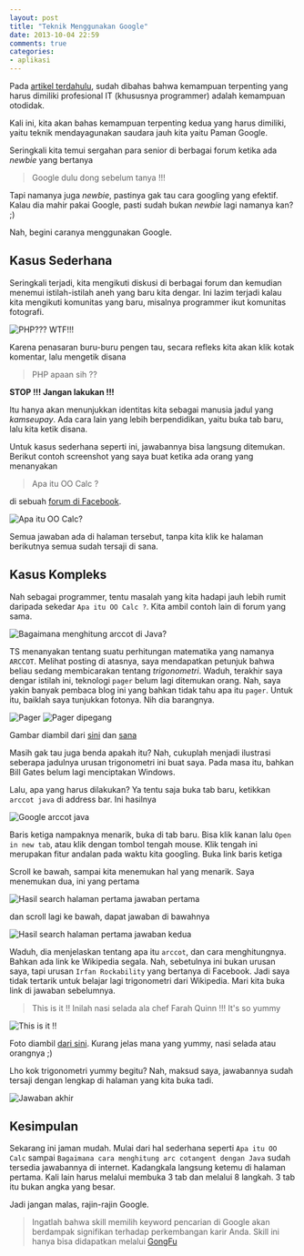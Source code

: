 ```yaml
---
layout: post
title: "Teknik Menggunakan Google"
date: 2013-10-04 22:59
comments: true
categories: 
- aplikasi
---
```


Pada [artikel terdahulu](http://software.endy.muhardin.com/life/otodidak/), sudah dibahas bahwa kemampuan terpenting yang harus dimiliki profesional IT (khususnya programmer) adalah kemampuan otodidak. 

Kali ini, kita akan bahas kemampuan terpenting kedua yang harus dimiliki, yaitu teknik mendayagunakan saudara jauh kita yaitu Paman Google.

Seringkali kita temui sergahan para senior di berbagai forum ketika ada _newbie_ yang bertanya

> Google dulu dong sebelum tanya !!!

Tapi namanya juga _newbie_, pastinya gak tau cara googling yang efektif. Kalau dia mahir pakai Google, pasti sudah bukan _newbie_ lagi namanya kan? ;)

Nah, begini caranya menggunakan Google.

<!--more-->

## Kasus Sederhana ##

Seringkali terjadi, kita mengikuti diskusi di berbagai forum dan kemudian menemui istilah-istilah aneh yang baru kita dengar. Ini lazim terjadi kalau kita mengikuti komunitas yang baru, misalnya programmer ikut komunitas fotografi.

![PHP??? WTF!!! ](/images/uploads/2013/10/teknik-menggunakan-google/php-wtf-2.png)


Karena penasaran buru-buru pengen tau, secara refleks kita akan klik kotak komentar, lalu mengetik disana

> PHP apaan sih ??

**STOP !!! Jangan lakukan !!!** 

Itu hanya akan menunjukkan identitas kita sebagai manusia jadul yang _kamseupay_. Ada cara lain yang lebih berpendidikan, yaitu buka tab baru, lalu kita ketik disana. 

Untuk kasus sederhana seperti ini, jawabannya bisa langsung ditemukan. Berikut contoh screenshot yang saya buat ketika ada orang yang menanyakan 

> Apa itu OO Calc ? 

di sebuah [forum di Facebook](https://www.facebook.com/groups/ForumJavaIndonesia/10151680460748017/?comment_id=10151680514093017).

![Apa itu OO Calc? ](/images/uploads/2013/10/teknik-menggunakan-google/tanya-paman-google.png)

Semua jawaban ada di halaman tersebut, tanpa kita klik ke halaman berikutnya semua sudah tersaji di sana.

## Kasus Kompleks ##

Nah sebagai programmer, tentu masalah yang kita hadapi jauh lebih rumit daripada sekedar `Apa itu OO Calc ?`. Kita ambil contoh lain di forum yang sama. 

![Bagaimana menghitung arccot di Java? ](/images/uploads/2013/10/teknik-menggunakan-google/arccot-java-00.png)

TS menanyakan tentang suatu perhitungan matematika yang namanya `ARCCOT`. Melihat posting di atasnya, saya mendapatkan petunjuk bahwa beliau sedang membicarakan tentang _trigonometri_. Waduh, terakhir saya dengar istilah ini, teknologi `pager` belum lagi ditemukan orang. Nah, saya yakin banyak pembaca blog ini yang bahkan tidak tahu apa itu `pager`. Untuk itu, baiklah saya tunjukkan fotonya. Nih dia barangnya. 

![Pager ](/images/uploads/2013/10/teknik-menggunakan-google/pager.JPG)
![Pager dipegang ](/images/uploads/2013/10/teknik-menggunakan-google/pager_in_hand.jpg)

Gambar diambil dari [sini](http://www.pagers.co.uk/shop/) dan [sana](http://www.ebay.com/itm/MOTOROLA-ADVISOR-II-VHF-PAGER-143-152-9875-MHz-EMS-FIRE-PAGER-with-ZOOM-/190645429104)

Masih gak tau juga benda apakah itu? Nah, cukuplah menjadi ilustrasi seberapa jadulnya urusan trigonometri ini buat saya. Pada masa itu, bahkan Bill Gates belum lagi menciptakan Windows. 

Lalu, apa yang harus dilakukan? Ya tentu saja buka tab baru, ketikkan `arccot java` di address bar. Ini hasilnya

![Google arccot java ](/images/uploads/2013/10/teknik-menggunakan-google/arccot-java-01.png)

Baris ketiga nampaknya menarik, buka di tab baru. Bisa klik kanan lalu `Open in new tab`, atau klik dengan tombol tengah mouse. Klik tengah ini merupakan fitur andalan pada waktu kita googling. Buka link baris ketiga

Scroll ke bawah, sampai kita menemukan hal yang menarik. Saya menemukan dua, ini yang pertama 


![Hasil search halaman pertama jawaban pertama ](/images/uploads/2013/10/teknik-menggunakan-google/arccot-java-02.png)

dan scroll lagi ke bawah, dapat jawaban di bawahnya

![Hasil search halaman pertama jawaban kedua ](/images/uploads/2013/10/teknik-menggunakan-google/arccot-java-03.png)

Waduh, dia menjelaskan tentang apa itu `arccot`, dan cara menghitungnya. Bahkan ada link ke Wikipedia segala. Nah, sebetulnya ini bukan urusan saya, tapi urusan `Irfan Rockability` yang bertanya di Facebook. Jadi saya tidak tertarik untuk belajar lagi trigonometri dari Wikipedia. Mari kita buka link di jawaban sebelumnya. 

> This is it !! Inilah nasi selada ala chef Farah Quinn !!! It's so yummy

![This is it !! ](/images/uploads/2013/10/teknik-menggunakan-google/farah-quinn.jpg)

Foto diambil [dari sini](http://sidomi.com/68276/ala-chef-nya-farah-quinn-kena-tegur-kpi/). Kurang jelas mana yang yummy, nasi selada atau orangnya ;)

Lho kok trigonometri yummy begitu? Nah, maksud saya, jawabannya sudah tersaji dengan lengkap di halaman yang kita buka tadi.

![Jawaban akhir ](/images/uploads/2013/10/teknik-menggunakan-google/arccot-java-04.png)

## Kesimpulan ##

Sekarang ini jaman mudah. Mulai dari hal sederhana seperti `Apa itu OO Calc` sampai `Bagaimana cara menghitung arc cotangent dengan Java` sudah tersedia jawabannya di internet. Kadangkala langsung ketemu di halaman pertama. Kali lain harus melalui membuka 3 tab dan melalui 8 langkah. 3 tab itu bukan angka yang besar. 

Jadi jangan malas, rajin-rajin Google. 

> Ingatlah bahwa skill memilih keyword pencarian di Google akan berdampak signifikan terhadap perkembangan karir Anda. Skill ini hanya bisa didapatkan melalui [GongFu](http://software.endy.muhardin.com/life/lan-na-zha/)


